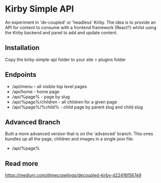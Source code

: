 # Kirby Simple API
An experiment in 'de-coupled' or 'headless' Kirby. The idea is to provide an API for content to consume with a frontend framework (React?) whilst using the Kirby backend and panel to add and update content.

## Installation
Copy the kirby-simple-api folder to your site > plugins folder

## Endpoints

- /api/menu – all visible top level pages
- /api/home - home page
- /api/%page% - page by slug
- /api/%page%/children - all children for a given page
- /api/%page%/%child% - child page by parent slug and child slug

## Advanced Branch
Built a more advanced version that is on the 'advanced' branch. This ones bundles up all the page, children and images in a single json file:

- /api/%page%

## Read more
https://medium.com/@mecrawlings/decoupled-kirby-d22416f567e9
